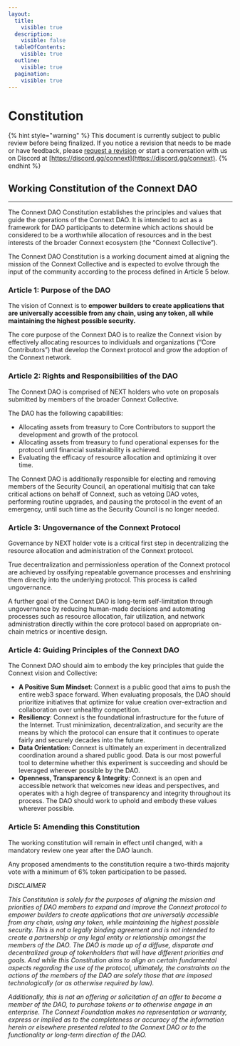 ```yaml
---
layout:
  title:
    visible: true
  description:
    visible: false
  tableOfContents:
    visible: true
  outline:
    visible: true
  pagination:
    visible: true
---
```


# Constitution

{% hint style="warning" %}
This document is currently subject to public review before being finalized. If you notice a revision that needs to be made or have feedback, please [request a revision](https://github.com/connext/gitbook-docs/issues/new) or start a conversation with us on Discord at [https://discord.gg/connext](https://discord.gg/connext).
{% endhint %}

## Working Constitution of the Connext DAO

***

The Connext DAO Constitution establishes the principles and values that guide the operations of the Connext DAO. It is intended to act as a framework for DAO participants to determine which actions should be considered to be a worthwhile allocation of resources and in the best interests of the broader Connext ecosystem (the “Connext Collective”).

The Connext DAO Constitution is a working document aimed at aligning the mission of the Connext Collective and is expected to evolve through the input of the community according to the process defined in Article 5 below.

### Article 1: Purpose of the DAO

The vision of Connext is to **empower builders to create applications that are universally accessible from any chain, using any token, all while maintaining the highest possible security.**

The core purpose of the Connext DAO is to realize the Connext vision by effectively allocating resources to individuals and organizations (“Core Contributors”) that develop the Connext protocol and grow the adoption of the Connext network.

### Article 2: Rights and Responsibilities of the DAO

The Connext DAO is comprised of NEXT holders who vote on proposals submitted by members of the broader Connext Collective.

The DAO has the following capabilities:

* Allocating assets from treasury to Core Contributors to support the development and growth of the protocol.
* Allocating assets from treasury to fund operational expenses for the protocol until financial sustainability is achieved.
* Evaluating the efficacy of resource allocation and optimizing it over time.

The Connext DAO is additionally responsible for electing and removing members of the Security Council, an operational multisig that can take critical actions on behalf of Connext, such as vetoing DAO votes, performing routine upgrades, and pausing the protocol in the event of an emergency, until such time as the Security Council is no longer needed.

### Article 3: Ungovernance of the Connext Protocol

Governance by NEXT holder vote is a critical first step in decentralizing the resource allocation and administration of the Connext protocol.

True decentralization and permissionless operation of the Connext protocol are achieved by ossifying repeatable governance processes and enshrining them directly into the underlying protocol. This process is called ungovernance.

A further goal of the Connext DAO is long-term self-limitation through ungovernance by reducing human-made decisions and automating processes such as resource allocation, fair utilization, and network administration directly within the core protocol based on appropriate on-chain metrics or incentive design.

### Article 4: Guiding Principles of the Connext DAO

The Connext DAO should aim to embody the key principles that guide the Connext vision and Collective:&#x20;

* **A Positive Sum Mindset**: Connext is a public good that aims to push the entire web3 space forward. When evaluating proposals, the DAO should prioritize initiatives that optimize for value creation over-extraction and collaboration over unhealthy competition.
* **Resiliency**: Connext is the foundational infrastructure for the future of the Internet. Trust minimization, decentralization, and security are the means by which the protocol can ensure that it continues to operate fairly and securely decades into the future.
* **Data Orientation**: Connext is ultimately an experiment in decentralized coordination around a shared public good. Data is our most powerful tool to determine whether this experiment is succeeding and should be leveraged wherever possible by the DAO.
* **Openness, Transparency & Integrity**: Connext is an open and accessible network that welcomes new ideas and perspectives, and operates with a high degree of transparency and integrity throughout its process. The DAO should work to uphold and embody these values wherever possible.

### Article 5: Amending this Constitution

The working constitution will remain in effect until changed, with a mandatory review one year after the DAO launch.

Any proposed amendments to the constitution require a two-thirds majority vote with a minimum of 6% token participation to be passed.



_DISCLAIMER_

_This Constitution is solely for the purposes of aligning the mission and priorities of DAO members to expand and improve the Connext protocol to empower builders to create applications that are universally accessible from any chain, using any token, while maintaining the highest possible security. This is not a legally binding agreement and is not intended to create a partnership or any legal entity or relationship amongst the members of the DAO. The DAO is made up of a diffuse, disparate and decentralized group of tokenholders that will have different priorities and goals. And while this Constitution aims to align on certain fundamental aspects regarding the use of the protocol, ultimately, the constraints on the actions of the members of the DAO are solely those that are imposed technologically (or as otherwise required by law)._

_Additionally, this is not an offering or solicitation of an offer to become a member of the DAO, to purchase tokens or to otherwise engage in an enterprise. The Connext Foundation makes no representation or warranty, express or implied as to the completeness or accuracy of the information herein or elsewhere presented related to the Connext DAO or to the functionality or long-term direction of the DAO._
